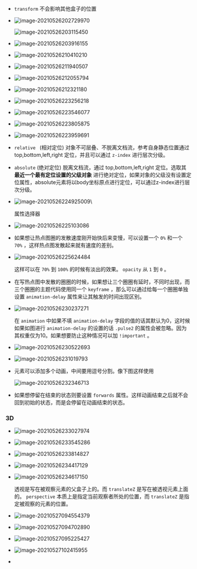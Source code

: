 + `transform` 不会影响其他盒子的位置

+ ![image-20210526202729970](https://cdn.jsdelivr.net/gh/smallzhong/new-picgo-pic-bed@master//image-20210526202729970.png)

  ![image-20210526203115450](https://cdn.jsdelivr.net/gh/smallzhong/new-picgo-pic-bed@master//image-20210526203115450.png)

+ ![image-20210526203916155](C:\Users\雨初\AppData\Roaming\Typora\typora-user-images\image-20210526203916155.png)

+ ![image-20210526210410210](C:\Users\雨初\AppData\Roaming\Typora\typora-user-images\image-20210526210410210.png)

+ ![image-20210526211940507](https://cdn.jsdelivr.net/gh/smallzhong/new-picgo-pic-bed@master//image-20210526211940507.png)

+ ![image-20210526212055794](C:\Users\雨初\AppData\Roaming\Typora\typora-user-images\image-20210526212055794.png)

+ ![image-20210526212321180](https://cdn.jsdelivr.net/gh/smallzhong/new-picgo-pic-bed@master//image-20210526212321180.png)

+ ![image-20210526223256218](https://cdn.jsdelivr.net/gh/smallzhong/new-picgo-pic-bed@master//image-20210526223256218.png)

+ ![image-20210526223546077](https://cdn.jsdelivr.net/gh/smallzhong/new-picgo-pic-bed@master//image-20210526223546077.png)

+ ![image-20210526223805875](https://cdn.jsdelivr.net/gh/smallzhong/new-picgo-pic-bed@master//image-20210526223805875.png)

+ ![image-20210526223959691](https://cdn.jsdelivr.net/gh/smallzhong/new-picgo-pic-bed@master//image-20210526223959691.png)

+ `relative ` (相对定位) 对象不可层叠、不脱离文档流，参考自身静态位置通过 top,bottom,left,right 定位，并且可以通过 `z-index` 进行层次分级。

+ `absolute` (绝对定位) 脱离文档流，通过 top,bottom,left,right 定位。选取其 **最近一个最有定位设置的父级对象** 进行绝对定位，如果对象的父级没有设置定位属性，absolute元素将以body坐标原点进行定位，可以通过z-index进行层次分级。

+ ![image-20210526224925009](C:\Users\雨初\AppData\Roaming\Typora\typora-user-images\image-20210526224925009.png)\

  属性选择器

+ ![image-20210526225103086](C:\Users\雨初\AppData\Roaming\Typora\typora-user-images\image-20210526225103086.png)

+ 如果想让热点图圈的发散速度刚开始快后来变慢，可以设置一个 `0%` 和一个 `70%` ，这样热点图发散起来就有速度的差别。

+ ![image-20210526225624484](C:\Users\雨初\AppData\Roaming\Typora\typora-user-images\image-20210526225624484.png)

  这样可以在 `70%` 到 `100%` 的时候有淡出的效果。 `opacity` 从 `1` 到 `0` 。

+ 在写热点图中发散的圈圈的时候，如果想让三个圈圈有延时，不同时出现，而三个圈圈的主题代码使用同一个 `keyframe` ，那么可以通过给每一个圈圈单独设置 `animation-delay` 属性来让其触发的时间出现区别。

+ ![image-20210526230237271](C:\Users\雨初\AppData\Roaming\Typora\typora-user-images\image-20210526230237271.png)

  在 `animation` 中如果不填 `animation-delay` 字段的值的话其默认为0，这时候如果如图进行 `animation-delay` 的设置的话 `.pulse2` 的属性会被忽略。因为其权重仅为10。如果想要防止这种情况可以加 `!important` 。

+ ![image-20210526230522693](https://cdn.jsdelivr.net/gh/smallzhong/new-picgo-pic-bed@master//image-20210526230522693.png)

+ ![image-20210526231019793](https://cdn.jsdelivr.net/gh/smallzhong/new-picgo-pic-bed@master//image-20210526231019793.png)

+ 元素可以添加多个动画，中间要用逗号分割。像下图这样使用

  ![image-20210526232346713](C:\Users\雨初\AppData\Roaming\Typora\typora-user-images\image-20210526232346713.png)

+ 如果想停留在结束的状态则要设置 `forwards` 属性。这样动画结束之后就不会回到初始的状态，而是会停留在动画结束的状态。

### 3D

+ ![image-20210526233027974](C:\Users\雨初\AppData\Roaming\Typora\typora-user-images\image-20210526233027974.png)

+ ![image-20210526233545286](C:\Users\雨初\AppData\Roaming\Typora\typora-user-images\image-20210526233545286.png)

+ ![image-20210526233814827](C:\Users\雨初\AppData\Roaming\Typora\typora-user-images\image-20210526233814827.png)

+ ![image-20210526234417129](C:\Users\雨初\AppData\Roaming\Typora\typora-user-images\image-20210526234417129.png)

+ ![image-20210526234617150](C:\Users\雨初\AppData\Roaming\Typora\typora-user-images\image-20210526234617150.png)

  透视是写在被观察元素的父盒子上的。而 `translateZ` 是写在被透视元素上面的。 `perspective` 本质上是指定当前观察者所处的位置，而 `translateZ` 是指定被观察的元素的位置。

+ ![image-20210527094554379](C:\Users\雨初\AppData\Roaming\Typora\typora-user-images\image-20210527094554379.png)
+ ![image-20210527094702890](C:\Users\雨初\AppData\Roaming\Typora\typora-user-images\image-20210527094702890.png)
+ ![image-20210527095225427](C:\Users\雨初\AppData\Roaming\Typora\typora-user-images\image-20210527095225427.png)
+ ![image-20210527102415955](C:\Users\雨初\AppData\Roaming\Typora\typora-user-images\image-20210527102415955.png)
+ 